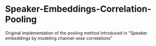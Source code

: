 # Speaker-Embeddings-Correlation-Pooling
Original implementation of the pooling method introduced in "Speaker embeddings by modeling channel-wise correlations"
